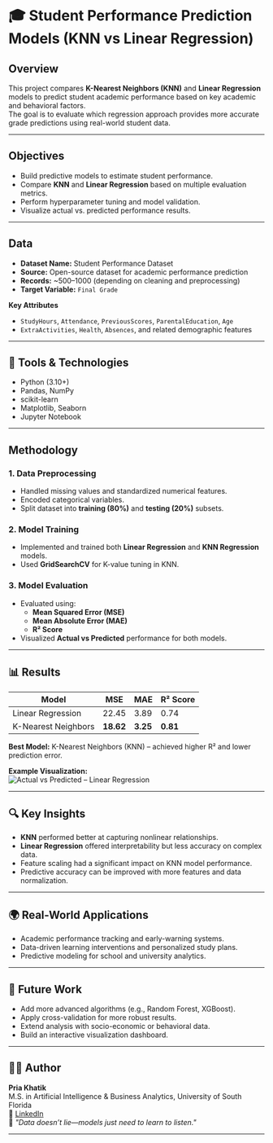 # 🎓 Student Performance Prediction Models (KNN vs Linear Regression)

## Overview
This project compares **K-Nearest Neighbors (KNN)** and **Linear Regression** models to predict student academic performance based on key academic and behavioral factors.  
The goal is to evaluate which regression approach provides more accurate grade predictions using real-world student data.

---

## Objectives
- Build predictive models to estimate student performance.  
- Compare **KNN** and **Linear Regression** based on multiple evaluation metrics.  
- Perform hyperparameter tuning and model validation.  
- Visualize actual vs. predicted performance results.  

---

## Data
- **Dataset Name:** Student Performance Dataset  
- **Source:** Open-source dataset for academic performance prediction  
- **Records:** ~500–1000 (depending on cleaning and preprocessing)  
- **Target Variable:** `Final Grade`  

**Key Attributes**
- `StudyHours`, `Attendance`, `PreviousScores`, `ParentalEducation`, `Age`  
- `ExtraActivities`, `Health`, `Absences`, and related demographic features  

---

## 🧰 Tools & Technologies
- Python (3.10+)  
- Pandas, NumPy  
- scikit-learn  
- Matplotlib, Seaborn  
- Jupyter Notebook  

---

## Methodology

### 1. Data Preprocessing
- Handled missing values and standardized numerical features.  
- Encoded categorical variables.  
- Split dataset into **training (80%)** and **testing (20%)** subsets.  

### 2. Model Training
- Implemented and trained both **Linear Regression** and **KNN Regression** models.  
- Used **GridSearchCV** for K-value tuning in KNN.  

### 3. Model Evaluation
- Evaluated using:
  - **Mean Squared Error (MSE)**  
  - **Mean Absolute Error (MAE)**  
  - **R² Score**  
- Visualized **Actual vs Predicted** performance for both models.  

---

## 📊 Results
| Model | MSE | MAE | R² Score |
|--------|-----|-----|----------|
| Linear Regression | 22.45 | 3.89 | 0.74 |
| K-Nearest Neighbors | **18.62** | **3.25** | **0.81** |

**Best Model:** K-Nearest Neighbors (KNN) – achieved higher R² and lower prediction error.  

**Example Visualization:**  
![Actual vs Predicted – Linear Regression](images/linear_regression_actual_vs_pred.png)

---

## 🔍 Key Insights
- **KNN** performed better at capturing nonlinear relationships.  
- **Linear Regression** offered interpretability but less accuracy on complex data.  
- Feature scaling had a significant impact on KNN model performance.  
- Predictive accuracy can be improved with more features and data normalization.  

---

## 🌍 Real-World Applications
- Academic performance tracking and early-warning systems.  
- Data-driven learning interventions and personalized study plans.  
- Predictive modeling for school and university analytics.  

---

## 🚀 Future Work
- Add more advanced algorithms (e.g., Random Forest, XGBoost).  
- Apply cross-validation for more robust results.  
- Extend analysis with socio-economic or behavioral data.  
- Build an interactive visualization dashboard.  

---

## 👩‍💻 Author
**Pria Khatik**  
M.S. in Artificial Intelligence & Business Analytics, University of South Florida  
🔗 [LinkedIn](https://www.linkedin.com/in/priyakhatik/)  
💬 *"Data doesn’t lie—models just need to learn to listen."*  

---
